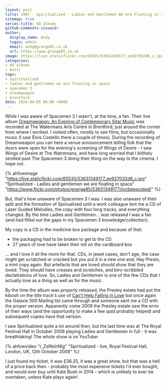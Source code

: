 ```yaml
---
layout: post
title: 1997 - Spiritualized - Ladies and Gentlemen We Are Floating in Space
sitemap: true
series-title: 60 albums
github-comments-issueid:
author:
  display_name: Andy
  login: admin
  email: andy@grange85.co.uk
  url: https://www.grange85.co.uk
image: https://live.staticflickr.com/65535/53631349177_ee927032d6_c.jpg
categories:
- 60 albums
- music
tags:
- spiritualized
- ladies and gentlemen we are floating in space
- spacemen 3
- dreamweapon
- brentford
date: 2024-04-05 00:00 +0000
---
```

While I was aware of Spacemen 3 I wasn't, at the time, a fan. Their live album [Dreamweapon: An Evening of Contemporary Sitar Music](https://en.wikipedia.org/wiki/Dreamweapon:_An_Evening_of_Contemporary_Sitar_Music) was recorded at The Watermans Arts Centre in Brentford, just around the corner from where I worked. I visited often, mostly to see films, but occasionally music (I saw Elvis Costello there a couple of times). During the recording of Dreamweapon you can here a venue announcement telling folk that the doors were open for the evening's screening of Wings of Desire - I saw Wings of Desire at The Watremans, and have long worried that I blithely strolled past The Spacemen 3 doing their thing on the way to the cinema. I hope not.

{% ahfowimage "https://live.staticflickr.com/65535/53631349177_ee927032d6_c.jpg" "Spiritualized - Ladies and gentlemen we are floating in space" "https://www.flickr.com/photos/grange85/53631349177/in/dateposted/" %}

But, that's how unaware of Spacemen 3 I was. I was also unaware of their split and the formation of Spiriualized until a work colleague lent me a CD of Lazer Guided Melodies, the copy with four long tracks, and everything changed. By the time Ladies and Gentlemen... was released I was a fan (and had filled out the gaps in my Spacemen 3 knowledge/collection).

My copy is a CD in the medicine box package and because of that:
 - the packaging _had_ to be broken to get to the CD
 - 27 years of love have taken their toll on the cardboard box

... and I love it all the more for that. CDs, in jewel cases, don't age, the case might get scratched or cracked but you put it in a new one and, Hey Presto, a mint copy again. But artefacts that are loved _should_ show that they are loved. They should have creases and scratches, and biro-scribbled declatrations of love. So, Ladies and Gentlemen is one of the few CDs that I actually love as a _thing_ as well as for the music.

By the time the album was _properly_ released, the Presley estate had put the kibosh on the title track's use of [Can't Help Falling in Love]() but once again the Galaxie 500 Mailing list came through and someone sent me a CD with the _proper_ version. Apparently come 2009 the Presley estate saw the error of their ways (and the opportunity to make a few quid probably helped) and subsequent copies have that version.

I saw Spiritualized quite a lot around then, but the last time was at The Royal Festival Hall in October 2009 playing Ladies and Gentlemen in full - it was breathtaking! The whole show is on YouTube:

{% ahfowvideo "r_ZslNohNlg" "Spiritualized - live, Royal Festival Hall, London, UK, 12th October 2009" %}

I just found my ticket, it was £36.25, it was a great show, but that was a hell of a price back then - probably the most expensive tickets I'd ever bought, and would ever buy until Kate Bush in 2014 - which is unlikely to ever be overtaken, unless Kate plays again!

